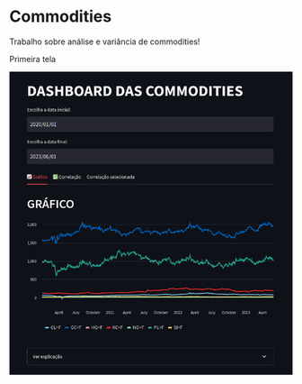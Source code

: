 # Commodities
Trabalho sobre análise e variância de commodities!

<div class="stats" align="">

Primeira tela
  
![](/imagens/streamlit1.png)  
  
</div class="stats" align="center">

